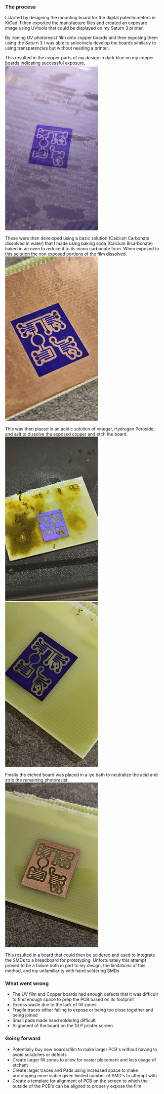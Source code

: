 ### The process
I started by designing the mounting board for the digital potentiometers in KiCad. I then exported the manufacture files and created an exposure image using UVtools that could be displayed on my Saturn 3 printer. 

By ironing UV photoresist film onto copper boards and then exposing them using the Saturn 3 I was able to selectively develop the boards similarly to using transparencies but without needing a printer.

This resulted in the copper parts of my design in dark blue on my copper boards indicating successful exposure.
<img src="https://github.com/Consano/ArduinoControlledDAC/blob/main/Attempt%201/Images/20250208_181330.jpg" width="300">

These were then developed using a basic solution (Calcium Carbonate dissolved in water) that I made using baking soda (Calcium Bicarbonate) baked in an oven to reduce it to its mono carbonate form. When exposed to this solution the non exposed portions of the film dissolved.
<img src="https://github.com/Consano/ArduinoControlledDAC/blob/main/Attempt%201/Images/20250208_221336.jpg" width="300">

This was then placed in an acidic solution of vinegar, Hydrogen Peroxide, and salt to dissolve the exposed copper and etch the board.
<img src="https://github.com/Consano/ArduinoControlledDAC/blob/main/Attempt%201/Images/20250208_223711.jpg" width="300">
<img src="https://github.com/Consano/ArduinoControlledDAC/blob/main/Attempt%201/Images/20250208_225301.jpg" width="300">

Finally the etched board was placed in a lye bath to neutralize the acid and strip the remaining photoresist.
<img src="https://github.com/Consano/ArduinoControlledDAC/blob/main/Attempt%201/Images/20250208_230100.jpg" width="300">

This resulted in a board that could then be soldered and used to integrate the SMDs to a breadboard for prototyping. Unfortunately this attempt proved to be a failure both in part to my design, the limitations of this method, and my unfamiliarity with hand soldering SMDs
### What went wrong
- The UV film and Copper boards had enough defects that it was difficult to find enough space to prep the PCB based on its footprint
- Excess waste due to the lack of fill zones
- Fragile traces either failing to expose or being too close together and being joined
- Small pads made hand soldering difficult
- Alignment of the board on the DLP printer screen

### Going forward
- Potentially buy new boards/film to make larger PCB's without having to avoid scratches or defects
- Create larger fill zones to allow for easier placement and less usage of etchant
- Create larger traces and Pads using increased space to make prototyping more viable given limited number of SMD's to attempt with
- Create a template for alignment of PCB on the screen to which the outside of the PCB's can be aligned to properly expose the film
